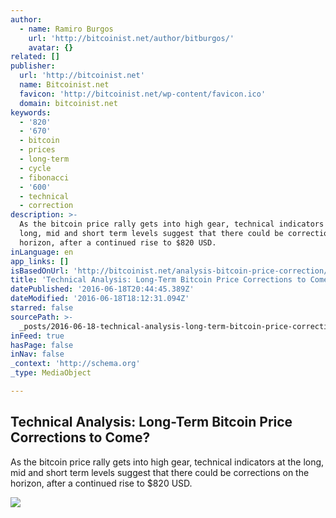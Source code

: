 ```yaml
---
author:
  - name: Ramiro Burgos
    url: 'http://bitcoinist.net/author/bitburgos/'
    avatar: {}
related: []
publisher:
  url: 'http://bitcoinist.net'
  name: Bitcoinist.net
  favicon: 'http://bitcoinist.net/wp-content/favicon.ico'
  domain: bitcoinist.net
keywords:
  - '820'
  - '670'
  - bitcoin
  - prices
  - long-term
  - cycle
  - fibonacci
  - '600'
  - technical
  - correction
description: >-
  As the bitcoin price rally gets into high gear, technical indicators at the
  long, mid and short term levels suggest that there could be corrections on the
  horizon, after a continued rise to $820 USD.
inLanguage: en
app_links: []
isBasedOnUrl: 'http://bitcoinist.net/analysis-bitcoin-price-correction/'
title: 'Technical Analysis: Long-Term Bitcoin Price Corrections to Come?'
datePublished: '2016-06-18T20:44:45.389Z'
dateModified: '2016-06-18T18:12:31.094Z'
starred: false
sourcePath: >-
  _posts/2016-06-18-technical-analysis-long-term-bitcoin-price-corrections-to-c.md
inFeed: true
hasPage: false
inNav: false
_context: 'http://schema.org'
_type: MediaObject

---
```

<article style=""><h1>Technical Analysis: Long-Term Bitcoin Price Corrections to Come?</h1><p>As the bitcoin price rally gets into high gear, technical indicators at the long, mid and short term levels suggest that there could be corrections on the horizon, after a continued rise to $820 USD.</p><img src="http://bitcoinist.net/wp-content/uploads/2016/06/june-12-long.jpg" /></article>